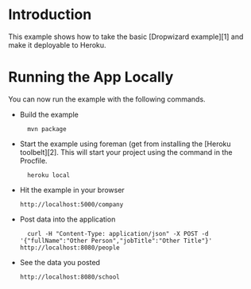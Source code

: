 # Introduction

This example shows how to take the basic [Dropwizard example][1]  and make it deployable to Heroku.

# Running the App Locally
You can now run the example with the following commands.

* Build the example

        mvn package

* Start the example using foreman (get from installing the [Heroku toolbelt][2]. This will start your project using the command in the Procfile.

        heroku local
	
* Hit the example in your browser

	`http://localhost:5000/company`
	
* Post data into the application

        curl -H "Content-Type: application/json" -X POST -d '{"fullName":"Other Person","jobTitle":"Other Title"}' http://localhost:8080/people
	 
* See the data you posted

	`http://localhost:8080/school`

